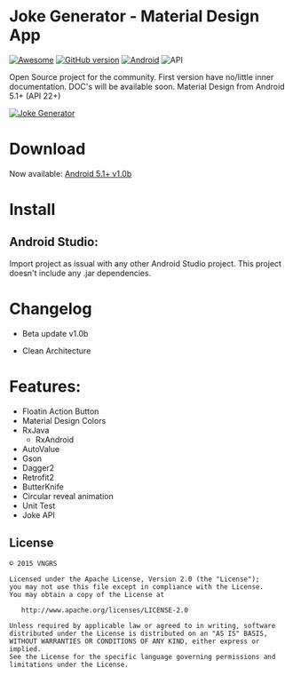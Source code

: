 # Joke Generator - Material Design App
[![Awesome](https://cdn.rawgit.com/sindresorhus/awesome/d7305f38d29fed78fa85652e3a63e154dd8e8829/media/badge.svg)](https://github.com/mkiisoft/KeySaver) [![GitHub version](https://d25lcipzij17d.cloudfront.net/badge.svg?id=gh&type=6&v=1.0b&x2=0)](https://github.com/mkiisoft/KeySaver/blob/master/KeySaver.jar) [![Android](https://img.shields.io/badge/language-Android-blue.svg)](https://github.com/mkiisoft/KeySaver) ![API](https://img.shields.io/badge/API-22%2B-brightgreen.svg?style=flat)

Open Source project for the community. First version have no/little inner documentation. DOC's will be available soon.
Material Design from Android 5.1+ (API 22+)

[![Joke Generator](https://i.imgur.com/E1D8etz.png)](https://github.com/mkiisoft/JokeGenerator/edit/master/README.md "Joke Generator")

# Download

Now available: [Android 5.1+ v1.0b](http://bit.ly/1QOy3av)

# Install

## Android Studio:

Import project as issual with any other Android Studio project. This project doesn't include any .jar dependencies.

# Changelog

- Beta update v1.0b

- Clean Architecture

# Features:

* Floatin Action Button
* Material Design Colors
* RxJava
  * RxAndroid
* AutoValue
* Gson
* Dagger2
* Retrofit2
* ButterKnife
* Circular reveal animation
* Unit Test
* Joke API

License
--------

    © 2015 VNGRS

    Licensed under the Apache License, Version 2.0 (the "License");
    you may not use this file except in compliance with the License.
    You may obtain a copy of the License at

       http://www.apache.org/licenses/LICENSE-2.0

    Unless required by applicable law or agreed to in writing, software
    distributed under the License is distributed on an "AS IS" BASIS,
    WITHOUT WARRANTIES OR CONDITIONS OF ANY KIND, either express or implied.
    See the License for the specific language governing permissions and
    limitations under the License.
    

